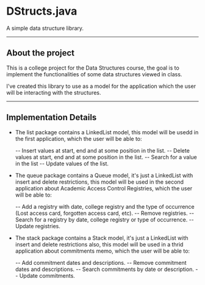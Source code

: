 # DStructs.java

A simple data structure library.

-----------------------------------

## About the project

This is a college project for the Data Structures course, the goal is to implement the functionalities of some data structures viewed in class. 

I've created this library to use as a model for the application which the user will be interacting with the structures.

--------------------------------------

## Implementation Details

- The list package contains a LinkedList model, this model will be usedd in the first application, which the user will be able to:
    
    -- Insert values at start, end and at some position in the list.
    -- Delete values at start, end and at some position in the list.
    -- Search for a value in the list
    -- Update values of the list.

- The queue package contains a Queue model, it's just a LinkedList with insert and delete restrictions, this model will be used in the second application about Academic Access Control Registries, which the user will be able to:

    -- Add a registry with date, college registry and the type of occurrence (Lost access card, forgotten access card, etc).
    -- Remove registries.
    -- Search for a registry by date, college registry or type of occurrence.
    -- Update registries.
    
- The stack package contains a Stack model, it's just a LinkedList with insert and delete restrictions also, this model will be used in a thrid application about commitments memo, which the user will be able to:

    -- Add commitment dates and descriptions.
    -- Remove commitment dates and descriptions.
    -- Search commitments by date or description.
    -- Update commitments.